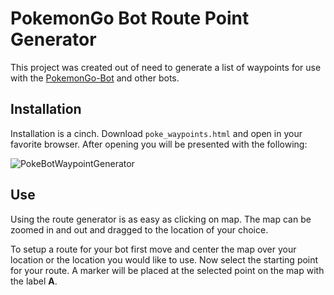 # PokemonGo Bot Route Point Generator
This project was created out of need to generate a list of waypoints for use with the [PokemonGo-Bot](https://github.com/PokemonGoF/PokemonGo-Bot) and other bots.

## Installation
Installation is a cinch. Download `poke_waypoints.html` and open in your favorite browser. After opening you will be presented with the following:

![PokeBotWaypointGenerator](https://github.com/brandonhon/PokeBotWaypointGenerator/blob/master/empty_screenshot.png)

## Use
Using the route generator is as easy as clicking on map. The map can be zoomed in and out and dragged to the location of your choice.

To setup a route for your bot first move and center the map over your location or the location you would like to use. Now select the starting point for your route. A marker will be placed at the selected point on the map with the label **A**.

